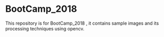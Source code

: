 # BootCamp_2018
This repository is for BootCamp_2018 , it contains sample images and its processing techniques using opencv.
